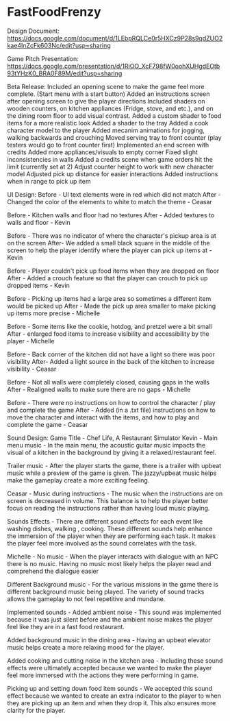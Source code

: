 # FastFoodFrenzy

Design Document: https://docs.google.com/document/d/1LEbpRQLCe0r5HXCz9P28s9qdZUO2kae4InZcFk603Nc/edit?usp=sharing

Game Pitch Presentation: https://docs.google.com/presentation/d/1RiOO_XcF798fW0oohXUHgdEOtb93tYHzK0_BRA0F89M/edit?usp=sharing


Beta Release:
Included an opening scene to make the game feel more complete. (Start menu with a start button)
Added an instructions screen after opening screen to give the player directions
Included shaders on wooden counters, on kitchen appliances (Fridge, stove, and etc.), and on the dining room floor to add visual contrast.
Added a custom shader to food items for a more realistic look
Added a shader to the tray
Added a cook character model to the player
Added mecanim animations for jogging, walking backwards and crouching
Moved serving tray to front counter (play testers would go to front counter first)
Implemented an end screen with credits
Added more appliances/visuals to empty corner
Fixed slight inconsistencies in walls
Added a credits scene when game orders hit the limit (currently set at 2)
Adjust counter height to work with new character model
Adjusted pick up distance for easier interactions
Added instructions when in range to pick up item



UI Design:
Before - UI text elements were in red which did not match
After - Changed the color of the elements to white to match the theme - Ceasar

Before - Kitchen walls and floor had no textures
After - Added textures to walls and floor - Kevin

Before - There was no indicator of where the character's pickup area is at on the screen
After- We added a small black square in the middle of the screen to help the player identify where the player can pick up items at - Kevin

Before - Player couldn't pick up food items when they are dropped on floor
After - Added a crouch feature so that the player can crouch to pick up dropped items - Kevin

Before - Picking up items had a large area so sometimes a different item would be picked up
After - Made the pick up area smaller to make picking up items more precise - Michelle

Before - Some items like the cookie, hotdog, and pretzel were a bit small
After - enlarged food items to increase visibility and accessibility by the player - Michelle

Before - Back corner of the kitchen did not have a light so there was poor visibility
After- Added a light source in the back of the kitchen to increase visibility - Ceasar

Before - Not all walls were completely closed, causing gaps in the walls
After - Realigned walls to make sure there are no gaps - Michelle

Before - There were no instructions on how to control the character / play and complete the game
After - Added (in a .txt file) instructions on how to move the character and interact with the items, and how to play and complete the game - Ceasar

Sound Design:
Game Title - Chef Life, A Restaurant Simulator
Kevin - 
Main menu music - In the main menu, the acoustic guitar music impacts the visual of a kitchen in the background by giving it a relaxed/restaurant feel.

Trailer music - After the player starts the game, there is a trailer with upbeat music while a preview of the game is given. The jazzy/upbeat music helps make the gameplay create a more exciting feeling.

Ceasar - 
Music during instructions - The music when the instructions are on screen is decreased in volume. This balance is to help the player better focus on reading the instructions rather than having loud music playing.

Sounds Effects - There are different sound effects for each event like washing dishes, walking , cooking. These different sounds help enhance the immersion of the player when they are performing each task. It makes the player feel more involved as the sound correlates with the task.

Michelle - 
No music - When the player interacts with dialogue with an NPC there is no music. Having no music most likely helps the player read and comprehend the dialogue easier

Different Background music - For the various missions in the game there is different background music being played. The variety of sound tracks allows the gameplay to not feel repetitive and mundane.



Implemented sounds - 
Added ambient noise - This sound was implemented because it was just silent before and the ambient noise makes the player feel like they are in a fast food restaurant.

Added background music in the dining area - Having an upbeat elevator music helps create a more relaxing mood for the player.

Added cooking and cutting noise in the kitchen area - Including these sound effects were ultimately accepted because we wanted to make the player feel more immersed with the actions they were performing in game.

Picking up and setting down food item sounds  - We accepted this sound effect because we wanted to create an extra indicator to the player to when they are picking up an item and when they drop it. This also ensures more clarity for the player.

